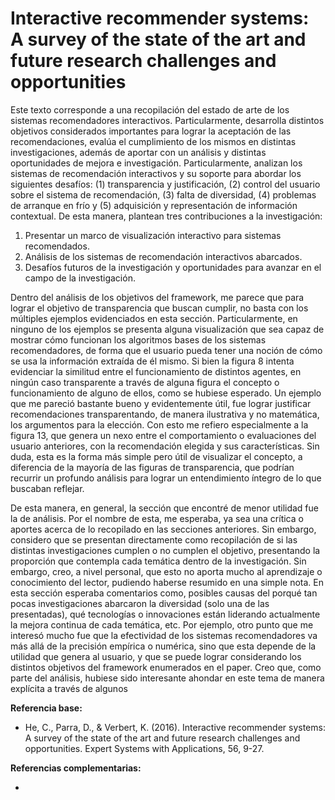 # Interactive recommender systems: A survey of the state of the art and future research challenges and opportunities

Este texto corresponde a una recopilación del estado de arte de los sistemas recomendadores interactivos. Particularmente, desarrolla distintos objetivos considerados importantes para lograr la aceptación de las recomendaciones, evalúa el cumplimiento de los mismos en distintas investigaciones, además de aportar con un análisis y distintas oportunidades de mejora e investigación. Particularmente, analizan los sistemas de recomendación interactivos y su soporte
para abordar los siguientes desafíos: (1) transparencia y justificación, (2) control del usuario sobre el sistema de recomendación, (3) falta de
diversidad, (4) problemas de arranque en frío y (5) adquisición y representación de información contextual. De esta manera, plantean tres contribuciones a la investigación:
1. Presentar un marco de visualización interactivo para sistemas recomendados.
2. Análisis de los sistemas de recomendación interactivos abarcados.
3. Desafíos futuros de la investigación y oportunidades para avanzar en el campo de la investigación.

Dentro del análisis de los objetivos del framework, me parece que para lograr el objetivo de transparencia que buscan cumplir, no basta con los múltiples ejemplos evidenciados en esta sección. Particularmente, en ninguno de los ejemplos se presenta alguna visualización que sea capaz de mostrar cómo funcionan los algoritmos bases de los sistemas recomendadores, de forma que el usuario pueda tener una noción de cómo se usa la información extraída de él mismo. Si bien la figura 8 intenta evidenciar la similitud entre el funcionamiento de distintos agentes, en ningún caso transparente a través de alguna figura el concepto o funcionamiento de alguno de ellos, como se hubiese esperado.
Un ejemplo que me pareció bastante bueno y evidentemente útil, fue lograr justificar recomendaciones transparentando, de manera ilustrativa y no matemática, los argumentos para la elección. Con esto me refiero especialmente a la figura 13, que genera un nexo entre el comportamiento o evaluaciones del usuario anteriores, con la recomendación elegida y sus características. Sin duda, esta es la forma más simple pero útil de visualizar el concepto, a diferencia de la mayoría de las figuras de transparencia, que podrían recurrir un profundo análisis para lograr un entendimiento íntegro de lo que buscaban reflejar.

De esta manera, en general, la sección que encontré de menor utilidad fue la de análisis. Por el nombre de esta, me esperaba, ya sea una crítica o aportes acerca de lo recopilado en las secciones anteriores. Sin embargo, considero que se presentan directamente como recopilación de si las distintas investigaciones cumplen o no cumplen el objetivo, presentando la proporción que contempla cada temática dentro de la investigación. Sin embargo, creo, a nivel personal, que esto no aporta mucho al aprendizaje o conocimiento del lector, pudiendo haberse resumido en una simple nota. En esta sección esperaba comentarios como, posibles causas del porqué tan pocas investigaciones abarcaron la diversidad (solo una de las presentadas), qué tecnologías o innovaciones están liderando actualmente la mejora continua de cada temática, etc.
Por ejemplo, otro punto que me interesó mucho fue que la efectividad de los sistemas recomendadores va más allá de la precisión empírica o numérica, sino que esta depende de la utilidad que genera al usuario, y que se puede lograr considerando los distintos objetivos del framework enumerados en el paper. Creo que, como parte del análisis, hubiese sido interesante ahondar en este tema de manera explícita a través de algunos 

**Referencia base:** 

- He, C., Parra, D., & Verbert, K. (2016). Interactive recommender systems: A survey of the state of the art and future research challenges and opportunities. Expert Systems with Applications, 56, 9-27.

**Referencias complementarias:** 

-

